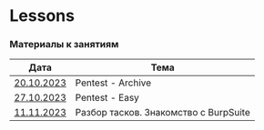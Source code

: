 # Lessons

### Материалы к занятиям

 Дата                      |          Тема                                     |
| ------------------------ | ------------------------------------------------- |
| [20.10.2023](20.10.23)   |  Pentest - Archive                                |
| [27.10.2023](27.10.23)   |  Pentest - Easy                                   |
| [11.11.2023](10.11.23)   |  Разбор тасков. Знакомство с BurpSuite			   |
